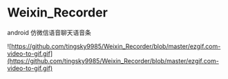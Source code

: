 # Weixin_Recorder
android 仿微信语音聊天语音条

![https://github.com/tingsky9985/Weixin_Recorder/blob/master/ezgif.com-video-to-gif.gif](https://github.com/tingsky9985/Weixin_Recorder/blob/master/ezgif.com-video-to-gif.gif)  
